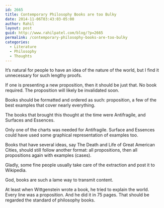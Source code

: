 ```yaml
---
id: 2665
title: Contemporary Philosophy Books are too Bulky
date: 2014-11-06T03:43:03-05:00
author: Rahil
layout: post
guid: http://www.rahilpatel.com/blog/?p=2665
permalink: /contemporary-philosophy-books-are-too-bulky
categories:
  - Literature
  - Philosophy
  - Thoughts
---
```

It&#8217;s natural for people to have an idea of the nature of the world, but I find it unnecessary for such lengthy proofs.

If one is presenting a new proposition, then it should be just that. No book required. The proposition will likely be invalidated soon.

Books should be formatted and ordered as such: proposition, a few of the best examples that cover nearly everything.

The books that brought this thought at the time were Antifragile, and Surfaces and Essences.

Only one of the charts was needed for Antifragile. Surface and Essences could have used some graphical representation of examples too.

Books that have several ideas, say The Death and Life of Great American Cities, should still follow another format: all propositions, then all propositions again with examples (cases).

Gladly, some fine people usually take care of the extraction and post it to Wikipedia.

God, books are such a lame way to transmit content.

At least when Wittgenstein wrote a book, he tried to explain the world. Every line was a proposition. And he did it in 75 pages. That should be regarded the standard of philosophy books.